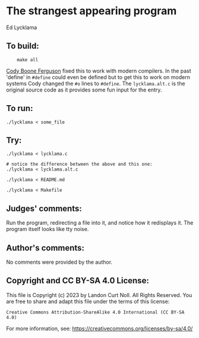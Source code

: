 # The strangest appearing program 

Ed Lycklama

## To build:

        make all


[Cody Boone Ferguson](/winners.html#Cody_Boone_Ferguson) fixed this to work with
modern compilers. In the past 'define' in `#define` could even be defined but to
get this to work on modern systems Cody changed the `#o` lines to `#define`. The
`lycklama.alt.c` is the original source code as it provides some fun input for
the entry.

## To run:

	./lycklama < some_file

## Try:


	./lycklama < lycklama.c

	# notice the difference between the above and this one:
	./lycklama < lycklama.alt.c

	./lycklama < README.md

	./lycklama < Makefile


## Judges' comments:

Run the program, redirecting a file into it, and notice how it redisplays it.
The program itself looks like tty noise.


## Author's comments:

No comments were provided by the author.

## Copyright and CC BY-SA 4.0 License:

This file is Copyright (c) 2023 by Landon Curt Noll.  All Rights Reserved.
You are free to share and adapt this file under the terms of this license:

    Creative Commons Attribution-ShareAlike 4.0 International (CC BY-SA 4.0)

For more information, see: https://creativecommons.org/licenses/by-sa/4.0/
